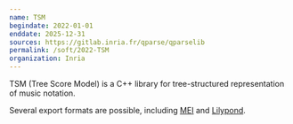 ```yaml
---
name: TSM 
begindate: 2022-01-01
enddate: 2025-12-31
sources: https://gitlab.inria.fr/qparse/qparselib
permalink: /soft/2022-TSM
organization: Inria
---
```


TSM (Tree Score Model) is a C++ library for 
tree-structured representation of music notation.






Several export formats are possible, 
including [MEI](http://music-encoding.org/about/)
and [Lilypond](http://lilypond.org).



